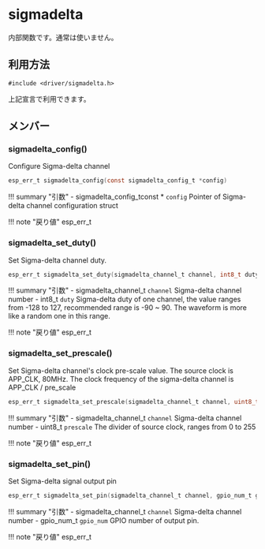 # sigmadelta

内部関数です。通常は使いません。

## 利用方法
```
#include <driver/sigmadelta.h>
```

上記宣言で利用できます。

## メンバー



### sigmadelta_config()
Configure Sigma-delta channel


```c
esp_err_t sigmadelta_config(const sigmadelta_config_t *config)
```

!!! summary "引数"
	- sigmadelta_config_tconst  * `config` Pointer of Sigma-delta channel configuration struct

!!! note "戻り値"
	esp_err_t 




### sigmadelta_set_duty()
Set Sigma-delta channel duty.


```c
esp_err_t sigmadelta_set_duty(sigmadelta_channel_t channel, int8_t duty)
```

!!! summary "引数"
	- sigmadelta_channel_t `channel` Sigma-delta channel number 
	- int8_t `duty` Sigma-delta duty of one channel, the value ranges from -128 to 127, recommended range is -90 ~ 90. The waveform is more like a random one in this range.

!!! note "戻り値"
	esp_err_t



### sigmadelta_set_prescale()
Set Sigma-delta channel's clock pre-scale value. The source clock is APP_CLK, 80MHz. The clock frequency of the sigma-delta channel is APP_CLK / pre_scale


```c
esp_err_t sigmadelta_set_prescale(sigmadelta_channel_t channel, uint8_t prescale)
```

!!! summary "引数"
	- sigmadelta_channel_t `channel` Sigma-delta channel number 
	- uint8_t `prescale` The divider of source clock, ranges from 0 to 255

!!! note "戻り値"
	esp_err_t 




### sigmadelta_set_pin()
Set Sigma-delta signal output pin


```c
esp_err_t sigmadelta_set_pin(sigmadelta_channel_t channel, gpio_num_t gpio_num)
```

!!! summary "引数"
	- sigmadelta_channel_t `channel` Sigma-delta channel number 
	- gpio_num_t `gpio_num` GPIO number of output pin.

!!! note "戻り値"
	esp_err_t 





